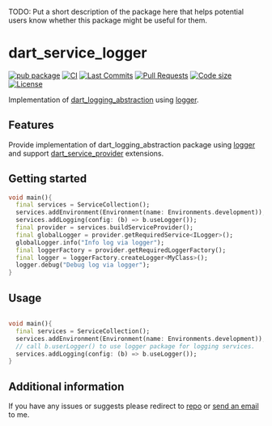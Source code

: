 <!-- 
This README describes the package. If you publish this package to pub.dev,
this README's contents appear on the landing page for your package.

For information about how to write a good package README, see the guide for
[writing package pages](https://dart.dev/tools/pub/writing-package-pages). 

For general information about developing packages, see the Dart guide for
[creating packages](https://dart.dev/guides/libraries/create-packages)
and the Flutter guide for
[developing packages and plugins](https://flutter.dev/to/develop-packages). 
-->

TODO: Put a short description of the package here that helps potential users
know whether this package might be useful for them.

# dart_service_logger

[![pub package](https://img.shields.io/pub/v/dart_service_logger?logo=dart&logoColor=00b9fc)](https://pub.dev/packages/dart_service_logger)
[![CI](https://img.shields.io/github/actions/workflow/status/codelovercc/dart_service_logger/dart.yml?branch=main&logo=github-actions&logoColor=white)](https://github.com/codelovercc/dart_service_logger/actions)
[![Last Commits](https://img.shields.io/github/last-commit/codelovercc/dart_service_logger?logo=git&logoColor=white)](https://github.com/codelovercc/dart_service_logger/commits/main)
[![Pull Requests](https://img.shields.io/github/issues-pr/codelovercc/dart_service_logger?logo=github&logoColor=white)](https://github.com/codelovercc/dart_service_logger/pulls)
[![Code size](https://img.shields.io/github/languages/code-size/codelovercc/dart_service_logger?logo=github&logoColor=white)](https://github.com/codelovercc/dart_service_logger)
[![License](https://img.shields.io/github/license/codelovercc/dart_service_logger?logo=open-source-initiative&logoColor=green)](https://github.com/codelovercc/dart_service_logger/blob/main/LICENSE)

Implementation of [dart_logging_abstraction](https://pub.dev/packages/dart_logging_abstraction)
using [logger](https://pub.dev/packages/logger).

## Features

Provide implementation of dart_logging_abstraction package using [logger](https://pub.dev/packages/logger) and
support [dart_service_provider](https://pub.dev/packages/dart_service_provider) extensions.

## Getting started

```dart
void main(){
  final services = ServiceCollection();
  services.addEnvironment(Environment(name: Environments.development));
  services.addLogging(config: (b) => b.useLogger());
  final provider = services.buildServiceProvider();
  final globalLogger = provider.getRequiredService<ILogger>();
  globalLogger.info("Info log via logger");
  final loggerFactory = provider.getRequiredLoggerFactory();
  final logger = loggerFactory.createLogger<MyClass>();
  logger.debug("Debug log via logger");
}
```

## Usage

```dart

void main(){
  final services = ServiceCollection();
  services.addEnvironment(Environment(name: Environments.development));
  // call b.userLogger() to use logger package for logging services.
  services.addLogging(config: (b) => b.useLogger());
}

```

## Additional information

If you have any issues or suggests please redirect
to [repo](https://github.com/codelovercc/dart_service_logger)
or [send an email](mailto:codelovercc@gmail.com) to me.
